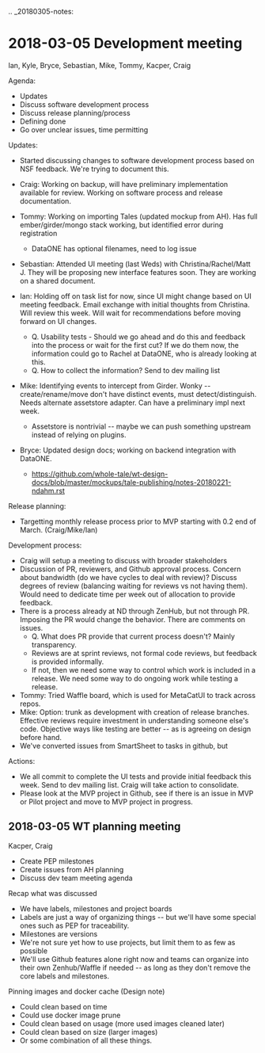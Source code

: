 
.. _20180305-notes:

2018-03-05 Development meeting
================================
Ian, Kyle, Bryce, Sebastian, Mike, Tommy, Kacper, Craig

Agenda:
* Updates
* Discuss software development process
* Discuss release planning/process
* Defining done
* Go over unclear issues, time permitting

Updates:
* Started discussing changes to software development process based on NSF feedback. We're trying to document this.


* Craig: Working on backup, will have preliminary implementation available for review. Working on software process and release documentation.
* Tommy: Working on importing Tales (updated mockup from AH). Has full ember/girder/mongo stack working, but identified error during registration 
  * DataONE has optional filenames, need to log issue 
* Sebastian: Attended UI meeting (last Weds) with Christina/Rachel/Matt J. They will be proposing new interface features soon. They are working on a shared document.
* Ian: Holding off on task list for now, since UI might change based on UI meeting feedback. Email exchange with initial thoughts from Christina. Will review this week. Will wait for recommendations before moving forward on UI changes.
  * Q. Usability tests - Should we go ahead and do this and feedback into the process or wait for the first cut? If we do them now, the information could go to Rachel at DataONE, who is already looking at this. 
  * Q. How to collect the information? Send to dev mailing list
* Mike: Identifying events to intercept from Girder. Wonky -- create/rename/move don't have distinct events, must detect/distinguish. Needs alternate assetstore adapter. Can have a preliminary impl next week.
  * Assetstore is nontrivial -- maybe we can push something upstream instead of relying on plugins.
* Bryce: Updated design docs; working on backend integration with DataONE.
    * https://github.com/whole-tale/wt-design-docs/blob/master/mockups/tale-publishing/notes-20180221-ndahm.rst


Release planning:
* Targetting monthly release process prior to MVP starting with 0.2 end of March. (Craig/Mike/Ian)

Development process:
* Craig will setup a meeting to discuss with broader stakeholders
* Discussion of PR, reviewers, and Github approval process. Concern about bandwidth (do we have cycles to deal with review)? Discuss degrees of review (balancing waiting for reviews vs not having them). Would need to dedicate time per week out of allocation to provide feedback.
* There is a process already at ND through ZenHub, but not through PR. Imposing the PR would change the behavior. There are comments on issues.
  * Q. What does PR provide that current process doesn't? Mainly transparency. 
  * Reviews are at sprint reviews, not formal code reviews, but feedback is provided informally.
  * If not, then we need some way to control which work is included in a release. We need some way to do ongoing work while testing a release.
* Tommy: Tried Waffle board, which is used for MetaCatUI to track across repos.
* Mike: Option: trunk as development with creation of release branches. Effective reviews require investment in understanding someone else's code. Objective ways like testing are better -- as is agreeing on design before hand. 
* We've converted issues from SmartSheet to tasks in github, but 

Actions:
* We all commit to complete the UI tests and provide initial feedback this week. Send to dev mailing list. Craig will take action to consolidate.
* Please look at the MVP project in Github, see if there is an issue in MVP or Pilot project and move to MVP project in progress.


2018-03-05 WT planning meeting
------------------------------
Kacper, Craig

* Create PEP milestones
* Create issues from AH planning
* Discuss dev team meeting agenda


Recap what was discussed
* We have labels, milestones and project boards
* Labels are just a way of organizing things -- but we'll have some special ones such as PEP for traceability.
* Milestones are versions
* We're not sure yet how to use projects, but limit them to as few as possible
* We'll use Github features alone right now and teams can organize into their own Zenhub/Waffle if needed -- as long as they don't remove the core labels and milestones.

Pinning images and docker cache (Design note)
* Could clean based on time 
* Could use docker image prune
* Could clean based on usage (more used images cleaned later)
* Could clean based on size (larger images)
* Or some combination of all these things.



